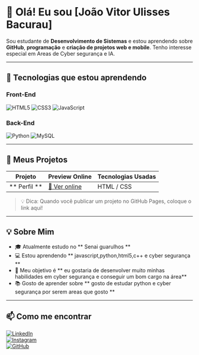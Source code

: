 # 👋 Olá! Eu sou [João Vitor Ulisses Bacurau]

Sou estudante de **Desenvolvimento de Sistemas** e estou aprendendo sobre **GitHub**, **programação** e **criação de projetos web e mobile**. Tenho interesse especial em Areas de Cyber segurança e IA.

---

## 🎯 Tecnologias que estou aprendendo

### Front-End
![HTML5](https://img.shields.io/badge/-HTML5-E34F26?style=flat-square&logo=html5&logoColor=white)
![CSS3](https://img.shields.io/badge/-CSS3-1572B6?style=flat-square&logo=css3)
![JavaScript](https://img.shields.io/badge/-JavaScript-F7DF1E?style=flat-square&logo=javascript&logoColor=black)

### Back-End
![Python](https://img.shields.io/badge/-Python-3776AB?style=flat-square&logo=python&logoColor=white)
![MySQL](https://img.shields.io/badge/-MySQL-4479A1?style=flat-square&logo=mysql&logoColor=white)


---

## 🚀 Meus Projetos

| Projeto               | Preview Online                        | Tecnologias Usadas        |
|-----------------------|-------------------------------------|-----------------------------|
| ** Perfil ** | [🔗 Ver online]( https://joaovitor-dev1.github.io/atividade-perfil-em-html/) | HTML / CSS     |


> 💡 Dica: Quando você publicar um projeto no GitHub Pages, coloque o link aqui!

---

## 💡 Sobre Mim

- 🎓 Atualmente estudo no ** Senai guarulhos  **
- 💻 Estou aprendendo ** javascript,python,html5,c++ e cyber segurança **
- 🎯 Meu objetivo é ** eu gostaria de desenvolver muito minhas habilidades em cyber segurança e conseguir um bom cargo na área**
- 📚 Gosto de aprender sobre ** gosto de estudar python e cyber segurança por serem areas que gosto **
---

## 📫 Como me encontrar

[![LinkedIn](https://img.shields.io/badge/-LinkedIn-blue?style=flat-square&logo=linkedin&logoColor=white)](https://linkedin.com/in/seuusuario)  
[![Instagram](https://img.shields.io/badge/-Instagram-E4405F?style=flat-square&logo=instagram&logoColor=white)](https://www.instagram.com/_joao_v1t0r?igsh=dHozbWF3MXc5M21o)  
[![GitHub](https://img.shields.io/badge/-GitHub-181717?style=flat-square&logo=github&logoColor=white)](https://github.com/seuusuario)

